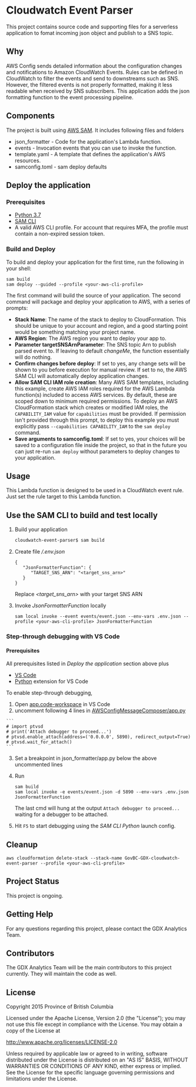 # Cloudwatch Event Parser

This project contains source code and supporting files for a serverless 
application to fomat incoming json object and publish to a SNS topic.

## Why

AWS Config sends detailed information about the configuration changes and
notifications to Amazon CloudWatch Events. Rules can be defined in CloudWatch
to filter the events and send to downstreams such as SNS. However, the 
filtered events is not properly formatted, making it less readable when received
by SNS subscribers. This application adds the json formatting
function to the event processing pipeline.

## Components
The project is built using [AWS SAM](https://docs.aws.amazon.com/serverless-application-model/latest/developerguide/what-is-sam.html). 
It includes  following files and folders

- json_formatter - Code for the application's Lambda function.
- events - Invocation events that you can use to invoke the function.
- template.yaml - A template that defines the application's AWS resources.
- samconfig.toml - sam deploy defaults

## Deploy the application

### Prerequisites

* [Python 3.7](https://www.python.org/downloads/)
* [SAM CLI](https://docs.aws.amazon.com/serverless-application-model/latest/developerguide/serverless-sam-cli-install.html)
* A valid AWS CLI profile. For account that requires MFA, the profile must contain a non-expired session token.

### Build and Deploy
To build and deploy your application for the first time, run the following in your shell:

```
sam build
sam deploy --guided --profile <your-aws-cli-profile>
```

The first command will build the source of your application. The second command will package and deploy your application to AWS, with a series of prompts:

* **Stack Name**: The name of the stack to deploy to CloudFormation. This should be unique to your account and region, and a good starting point would be something matching your project name.
* **AWS Region**: The AWS region you want to deploy your app to.
* **Parameter targetSNSArnParameter**: The SNS topic Arn to publish parsed event to. If leaving to default *changeMe*, the function essentially will do nothing.
* **Confirm changes before deploy**: If set to yes, any change sets will be shown to you before execution for manual review. If set to no, the AWS SAM CLI will automatically deploy application changes.
* **Allow SAM CLI IAM role creation**: Many AWS SAM templates, including this example, create AWS IAM roles required for the AWS Lambda function(s) included to access AWS services. By default, these are scoped down to minimum required permissions. To deploy an AWS CloudFormation stack which creates or modified IAM roles, the `CAPABILITY_IAM` value for `capabilities` must be provided. If permission isn't provided through this prompt, to deploy this example you must explicitly pass `--capabilities CAPABILITY_IAM` to the `sam deploy` command.
* **Save arguments to samconfig.toml**: If set to yes, your choices will be saved to a configuration file inside the project, so that in the future you can just re-run `sam deploy` without parameters to deploy changes to your application.

## Usage
This Lambda function is designed to be used in a CloudWatch event rule. Just 
set the rule target to this Lambda function.

## Use the SAM CLI to build and test locally

1. Build your application

   ```bash
   cloudwatch-event-parser$ sam build
   ```

2. Create file */.env.json*

   ```
   {
      "JsonFormatterFunction": {
         "TARGET_SNS_ARN": "<target_sns_arn>"
      }
   }
   ```
   Replace *\<target_sns_arn\>* with your target SNS ARN

3. Invoke *JsonFormatterFunction* locally

   ```
   sam local invoke --event events/event.json --env-vars .env.json --profile <your-aws-cli-profile> JsonFormatterFunction
   ```

### Step-through debugging with VS Code

#### Prerequisites
All prerequisites listed in *Deploy the application* section above plus

* [VS Code](https://code.visualstudio.com/)
* [Python](https://marketplace.visualstudio.com/items?itemName=ms-python.python) extension for VS Code 

To enable step-through debugging, 
 1. Open [app.code-workspace](./app.code-workspace) in VS Code
 2.  uncomment following 4 lines in [AWSConfigMessageComposer/app.py](./AWSConfigMessageComposer/app.py#L7)

    ```
    # import ptvsd
    # print('Attach debugger to proceed...')
    # ptvsd.enable_attach(address=('0.0.0.0', 5890), redirect_output=True)
    # ptvsd.wait_for_attach()
    ```
 3. Set a breakpoint in json_formatter/app.py below the above uncommented lines
 4. Run

    ```
    sam build
    sam local invoke -e events/event.json -d 5890 --env-vars .env.json JsonFormatterFunction
    ```
    The last cmd will hung at the output `Attach debugger to proceed...` waiting for a debugger to be attached.
 5. Hit `F5` to start debugging using the *SAM CLI Python* launch config.

## Cleanup

```
aws cloudformation delete-stack --stack-name GovBC-GDX-cloudwatch-event-parser --profile <your-aws-cli-profile>
```

## Project Status

This project is ongoing.

## Getting Help

For any questions regarding this project, please contact the GDX Analytics Team.

## Contributors

The GDX Analytics Team will be the main contributors to this project currently. They will maintain the code as well.

## License

Copyright 2015 Province of British Columbia

Licensed under the Apache License, Version 2.0 (the "License");
you may not use this file except in compliance with the License.
You may obtain a copy of the License at

   http://www.apache.org/licenses/LICENSE-2.0

Unless required by applicable law or agreed to in writing, software
distributed under the License is distributed on an "AS IS" BASIS,
WITHOUT WARRANTIES OR CONDITIONS OF ANY KIND, either express or implied.
See the License for the specific language governing permissions and limitations under the License.
